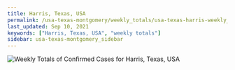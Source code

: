```yaml
---
title: Harris, Texas, USA
permalink: /usa-texas-montgomery/weekly_totals/usa-texas-harris-weekly_totals.html
last_updated: Sep 10, 2021
keywords: ["Harris, Texas, USA", "weekly totals"]
sidebar: usa-texas-montgomery_sidebar
---
```


![Weekly Totals of Confirmed Cases for Harris, Texas, USA](/covid_tracker/images/graphs/usa-texas-harris-weekly_totals_graph.png)

